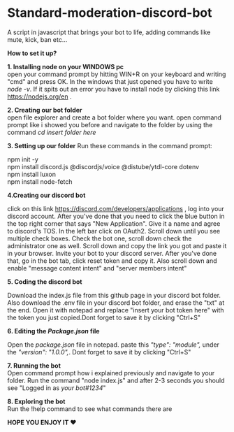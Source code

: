 # Standard-moderation-discord-bot
A script in javascript that brings your bot to life, adding commands like mute, kick, ban etc...

**How to set it up?**

**1. Installing node on your WINDOWS pc** \
open your command prompt by hitting WIN+R on your keyboard and writing "cmd" and press OK. In  the windows that just opened you have to
write _node -v_. If it spits out an error you have to install node by clicking this link https://nodejs.org/en .

**2. Creating our bot folder** \
open file explorer and create a bot folder where you want. open command prompt like i showed you before and navigate to
the folder by using the command _cd *insert folder here*_

**3. Setting up our folder**
Run these commands in the command prompt:

npm init -y \
npm install discord.js @discordjs/voice @distube/ytdl-core dotenv \
npm install luxon \
npm install node-fetch


**4.Creating our discord bot**

click on this link https://discord.com/developers/applications , log into your discord account. After you've done that you need to click the blue button
in the top right corner that says "New Application". Give it a name and agree to discord's TOS. In the left bar click on OAuth2. Scroll down until you
see multiple check boxes. Check the bot one, scroll down check the administrator one as well. Scroll down and copy the link you got and paste it in your browser. 
Invite your bot to your discord server. After you've done that, go in the bot tab, click reset token and copy it. Also scroll down and enable "message content intent" 
and "server members intent"

**5. Coding the discord bot**

Download the index.js file from this github page in your discord bot folder. Also download the .env file in your discord bot folder, and erase the "txt" at the end. Open it with notepad and replace "insert your bot token here" with the token you just copied.Dont forget to save it by clicking "Ctrl+S" 

**6. Editing the _Package.json_ file**

Open the _package.json_ file in notepad. paste this _"type": "module",_ under the _"version": "1.0.0",_. Dont forget to save it by clicking "Ctrl+S"

**7. Running the bot** \
Open command prompt how i explained previously and navigate to your folder. Run the command "node index.js" and after 2-3 seconds you should see
"Logged in as _your bot#1234_"

**8. Exploring the bot** \
Run the !help command to see what commands there are


**HOPE YOU ENJOY IT ❤️**
